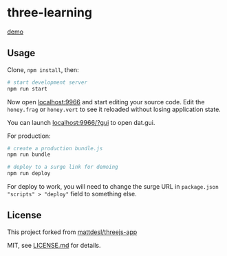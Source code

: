 # three-learning

[demo](http://three-learning.eccyan.surge.sh/)

## Usage

Clone, `npm install`, then:

```sh
# start development server
npm run start
```

Now open [localhost:9966](http://localhost:9966/) and start editing your source code. Edit the `honey.frag` or `honey.vert` to see it reloaded without losing application state.

You can launch [localhost:9966/?gui](http://localhost:9966/?gui) to open dat.gui.

For production:

```sh
# create a production bundle.js
npm run bundle

# deploy to a surge link for demoing
npm run deploy
```

For deploy to work, you will need to change the surge URL in `package.json` `"scripts" > "deploy"` field to something else.

## License

This project forked from [mattdesl/threejs\-app](https://github.com/mattdesl)

MIT, see [LICENSE.md](http://github.com/mattdesl/threejs-app/blob/master/LICENSE.md) for details.
